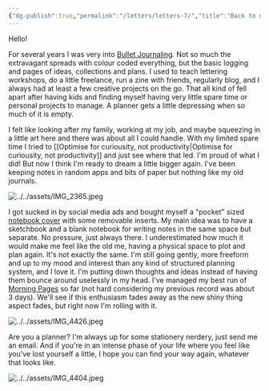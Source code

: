 ```yaml
---
{"dg-publish":true,"permalink":"/letters/letters-7/","title":"Back to making big plans","tags":["letters"]}
---
```


Hello! 

For several years I was very into [Bullet Journaling](https://bulletjournal.com/). Not so much the extravagant spreads with colour coded everything, but the basic logging and pages of ideas, collections and plans. I used to teach lettering workshops, do a little freelance, run a zine with friends, regularly blog, and I always had at least a few creative projects on the go. That all kind of fell apart after having kids and finding myself having very little spare time or personal projects to manage. A planner gets a little depressing when so much of it is empty. 

I felt like looking after my family, working at my job, and maybe squeezing in a little art here and there was about all I could handle. With my limited spare time I tried to [[Optimise for curiousity, not productivity\|Optimise for curiousity, not productivity]] and just see where that led. I'm proud of what I did! But now I think I'm ready to dream a little bigger again. I've been keeping notes in random apps and bits of paper but nothing like my old journals.

![../../assets/IMG_2365.jpeg](/img/user/assets/IMG_2365.jpeg)

I got sucked in by social media ads and bought myself a "pocket" sized [notebook cover](https://www.paper-republic.com/products/grand-voyageur-leather-journal?variant=46708728660309) with some removable inserts. My main idea was to have a sketchbook and a blank notebook for writing notes in the same space but separate. No pressure, just always there. I underestimated how much it would make me feel like the old me, having a physical space to plot and plan again. It's not exactly the same. I'm still going gently, more freeform and up to my mood and interest than any kind of structured planning system, and I love it. I'm putting down thoughts and ideas instead of having them bounce around uselessly in my head. I've managed my best run of [Morning Pages](https://juliacameronlive.com/basic-tools/morning-pages/) so far (not hard considering my previous record was about 3 days). We'll see if this enthusiasm fades away as the new shiny thing aspect fades, but right now I'm rolling with it. 

![../../assets/IMG_4426.jpeg](/img/user/assets/IMG_4426.jpeg)

Are you a planner? I'm always up for some stationery nerdery, just send me an email. And if you're in an intense phase of your life where you feel like you've lost yourself a little, I hope you can find your way again, whatever that looks like.

![../../assets/IMG_4404.jpeg](/img/user/assets/IMG_4404.jpeg)
